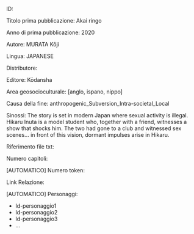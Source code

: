 ID:

Titolo prima pubblicazione: Akai ringo

Anno di prima pubblicazione: 2020

Autore: MURATA Kōji

Lingua: JAPANESE

Distributore:

Editore: Kōdansha

Area geosocioculturale: [anglo, ispano, nippo]

Causa della fine: anthropogenic_Subversion_Intra-societal_Local

Sinossi: The story is set in modern Japan where sexual activity is illegal. Hikaru Inuta is a model student who, together with a friend, witnesses a show that shocks him. The two had gone to a club and witnessed sex scenes... in front of this vision, dormant impulses arise in Hikaru.

Riferimento file txt:

Numero capitoli:

[AUTOMATICO] Numero token:

Link Relazione:

[AUTOMATICO] Personaggi:
  - Id-personaggio1
  - Id-personaggio2
  - Id-personaggio3
  - ...
